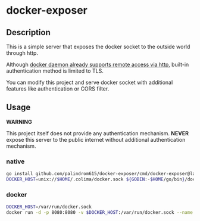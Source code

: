 # docker-exposer

## Description

This is a simple server that exposes the docker socket to the outside world through http.

Although [docker daemon already supports remote access via http](https://docs.docker.com/config/daemon/remote-access/),
built-in authentication method is limited to TLS.

You can modify this project and serve docker socket with additional features like authentication or CORS filter.

## Usage

**WARNING** 

This project itself does not provide any authentication mechanism. **NEVER** expose this server to the
public internet without additional authentication mechanism.

### native

```bash
go install github.com/palindrom615/docker-exposer/cmd/docker-exposer@latest
DOCKER_HOST=unix://$HOME/.colima/docker.sock ${GOBIN:-$HOME/go/bin}/docker-exposer
```

### docker

```bash
DOCKER_HOST=/var/run/docker.sock
docker run -d -p 8080:8080 -v $DOCKER_HOST:/var/run/docker.sock --name docker-exposer ghcr.io/palindrom615/docker-exposer:latest
```
